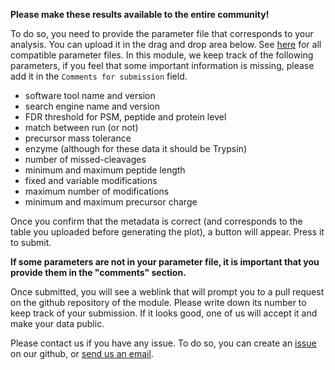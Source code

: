 **Please make these results available to the entire community!**

To do so, you need to provide the parameter file that corresponds to 
your analysis. You can upload it in the drag and drop area below. 
See [here](https://proteobench.readthedocs.io/en/stable/available-modules/2-quant-lfq-ion-dda/)
for all compatible parameter files.
In this module, we keep track of the following parameters, if you feel 
that some important information is missing, please add it in the 
`Comments for submission` field. 
- software tool name and version
- search engine name and version
- FDR threshold for PSM, peptide and protein level
- match between run (or not)
- precursor mass tolerance
- enzyme (although for these data it should be Trypsin)
- number of missed-cleavages
- minimum and maximum peptide length
- fixed and variable modifications
- maximum number of modifications
- minimum and maximum precursor charge

Once you confirm that the metadata is correct (and corresponds to the 
table you uploaded before generating the plot), a button will appear.
Press it to submit. 

**If some parameters are not in your parameter file, it is important that 
you provide them in the "comments" section.**

Once submitted, you will see a weblink that will prompt you to a 
pull request on the github repository of the module. Please write down
its number to keep track of your submission. If it looks good, one of 
us will accept it and make your data public. 

Please contact us if you have any issue. To do so, you can create an 
[issue](https://github.com/Proteobench/ProteoBench/issues/new) on our 
github, or [send us an email](mailto:proteobench@eubic-ms.org?subject=ProteoBench_query).
